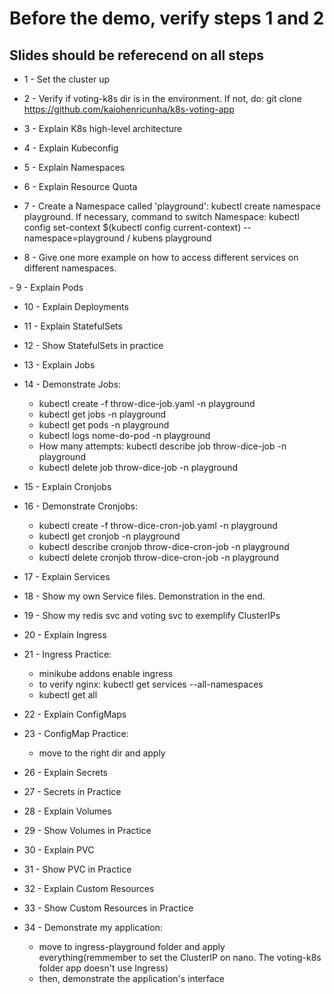 # Before the demo, verify steps 1 and 2
## Slides should be referecend on all steps

- 1 - Set the cluster up

- 2 - Verify if voting-k8s dir is in the environment. If not, do: git clone https://github.com/kaiohenricunha/k8s-voting-app

- 3 - Explain K8s high-level architecture

- 4 - Explain Kubeconfig

- 5 - Explain Namespaces

- 6 - Explain Resource Quota

- 7 - Create a Namespace called 'playground': kubectl create namespace playground. If necessary, command to switch Namespace: kubectl config set-context $(kubectl config current-context) --namespace=playground / kubens playground

- 8 - Give one more example on how to access different services on different namespaces.

- 9 - Explain Pods

- 10 - Explain Deployments

- 11 - Explain StatefulSets

- 12 - Show StatefulSets in practice

- 13 - Explain Jobs

- 14 - Demonstrate Jobs:
    - kubectl create -f throw-dice-job.yaml -n playground
    - kubectl get jobs -n playground
    - kubectl get pods -n playground
    - kubectl logs nome-do-pod -n playground
    - How many attempts: kubectl describe job throw-dice-job -n playground
    - kubectl delete job throw-dice-job -n playground

- 15 - Explain Cronjobs

- 16 - Demonstrate Cronjobs: 
    - kubectl create -f throw-dice-cron-job.yaml -n playground
    - kubectl get cronjob -n playground
    - kubectl describe cronjob throw-dice-cron-job -n playground
    - kubectl delete cronjob throw-dice-cron-job -n playground

- 17 - Explain Services

- 18 - Show my own Service files. Demonstration in the end.

- 19 - Show my redis svc and voting svc to exemplify ClusterIPs

- 20 - Explain Ingress

- 21 - Ingress Practice: 
    - minikube addons enable ingress
    - to verify nginx: kubectl get services --all-namespaces
    - kubectl get all

- 22 - Explain ConfigMaps

- 23 - ConfigMap Practice:
    - move to the right dir and apply

- 26 - Explain Secrets

- 27 - Secrets in Practice

- 28 - Explain Volumes

- 29 - Show Volumes in Practice

- 30 - Explain PVC

- 31 - Show PVC in Practice

- 32 - Explain Custom Resources

- 33 - Show Custom Resources in Practice

- 34 - Demonstrate my application:
    - move to ingress-playground folder and apply everything(remmember to set the ClusterIP on nano. The voting-k8s folder app doesn't use Ingress)
    - then, demonstrate the application's interface
